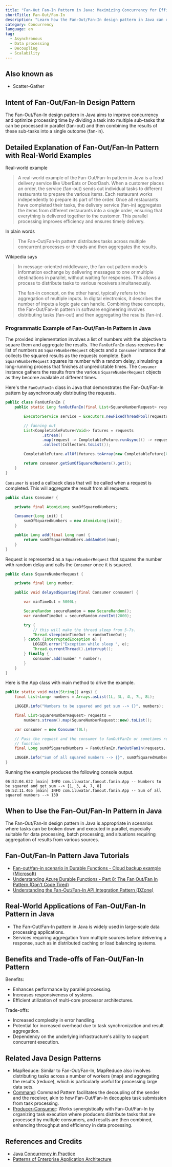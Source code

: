```yaml
---
title: "Fan-Out Fan-In Pattern in Java: Maximizing Concurrency for Efficient Data Processing"
shortTitle: Fan-Out/Fan-In
description: "Learn how the Fan-Out/Fan-In design pattern in Java can optimize concurrency and processing efficiency. Explore real-world examples, detailed explanations, and programmatic implementations."
category: Concurrency
language: en
tag:
  - Asynchronous
  - Data processing
  - Decoupling
  - Scalability
---
```


## Also known as

* Scatter-Gather

## Intent of Fan-Out/Fan-In Design Pattern

The Fan-Out/Fan-In design pattern in Java aims to improve concurrency and optimize processing time by dividing a task into multiple sub-tasks that can be processed in parallel (fan-out) and then combining the results of these sub-tasks into a single outcome (fan-in).

## Detailed Explanation of Fan-Out/Fan-In Pattern with Real-World Examples

Real-world example

> A real-world example of the Fan-Out/Fan-In pattern in Java is a food delivery service like UberEats or DoorDash. When a customer places an order, the service (fan-out) sends out individual tasks to different restaurants to prepare the various items. Each restaurant works independently to prepare its part of the order. Once all restaurants have completed their tasks, the delivery service (fan-in) aggregates the items from different restaurants into a single order, ensuring that everything is delivered together to the customer. This parallel processing improves efficiency and ensures timely delivery.

In plain words

> The Fan-Out/Fan-In pattern distributes tasks across multiple concurrent processes or threads and then aggregates the results.

Wikipedia says

> In message-oriented middleware, the fan-out pattern models information exchange by delivering messages to one or multiple destinations in parallel, without waiting for responses. This allows a process to distribute tasks to various receivers simultaneously.
>
> The fan-in concept, on the other hand, typically refers to the aggregation of multiple inputs. In digital electronics, it describes the number of inputs a logic gate can handle. Combining these concepts, the Fan-Out/Fan-In pattern in software engineering involves distributing tasks (fan-out) and then aggregating the results (fan-in).

### Programmatic Example of Fan-Out/Fan-In Pattern in Java

The provided implementation involves a list of numbers with the objective to square them and aggregate the results. The `FanOutFanIn` class receives the list of numbers as `SquareNumberRequest` objects and a `Consumer` instance that collects the squared results as the requests complete. Each `SquareNumberRequest` squares its number with a random delay, simulating a long-running process that finishes at unpredictable times. The `Consumer` instance gathers the results from the various `SquareNumberRequest` objects as they become available at different times.

Here's the `FanOutFanIn` class in Java that demonstrates the Fan-Out/Fan-In pattern by asynchronously distributing the requests.

```java
public class FanOutFanIn {
    public static Long fanOutFanIn(final List<SquareNumberRequest> requests, final Consumer consumer) {

        ExecutorService service = Executors.newFixedThreadPool(requests.size());

        // fanning out
        List<CompletableFuture<Void>> futures = requests
                .stream()
                .map(request -> CompletableFuture.runAsync(() -> request.delayedSquaring(consumer), service))
                .collect(Collectors.toList());

        CompletableFuture.allOf(futures.toArray(new CompletableFuture[0])).join();

        return consumer.getSumOfSquaredNumbers().get();
    }
}
```

`Consumer` is used a callback class that will be called when a request is completed. This will aggregate the result from all requests.

```java
public class Consumer {

    private final AtomicLong sumOfSquaredNumbers;

    Consumer(Long init) {
        sumOfSquaredNumbers = new AtomicLong(init);
    }

    public Long add(final Long num) {
        return sumOfSquaredNumbers.addAndGet(num);
    }
}
```

Request is represented as a `SquareNumberRequest` that squares the number with random delay and calls the `Consumer` once it is squared.

```java
public class SquareNumberRequest {

    private final Long number;

    public void delayedSquaring(final Consumer consumer) {

        var minTimeOut = 5000L;

        SecureRandom secureRandom = new SecureRandom();
        var randomTimeOut = secureRandom.nextInt(2000);

        try {
            // this will make the thread sleep from 5-7s.
            Thread.sleep(minTimeOut + randomTimeOut);
        } catch (InterruptedException e) {
            LOGGER.error("Exception while sleep ", e);
            Thread.currentThread().interrupt();
        } finally {
            consumer.add(number * number);
        }
    }
}
```

Here is the App class with main method to drive the example.

```java
public static void main(String[] args) {
    final List<Long> numbers = Arrays.asList(1L, 3L, 4L, 7L, 8L);

    LOGGER.info("Numbers to be squared and get sum --> {}", numbers);

    final List<SquareNumberRequest> requests =
        numbers.stream().map(SquareNumberRequest::new).toList();

    var consumer = new Consumer(0L);

    // Pass the request and the consumer to fanOutFanIn or sometimes referred as Orchestrator
    // function
    final Long sumOfSquaredNumbers = FanOutFanIn.fanOutFanIn(requests, consumer);

    LOGGER.info("Sum of all squared numbers --> {}", sumOfSquaredNumbers);
}
```

Running the example produces the following console output.

```
06:52:04.622 [main] INFO com.iluwatar.fanout.fanin.App -- Numbers to be squared and get sum --> [1, 3, 4, 7, 8]
06:52:11.465 [main] INFO com.iluwatar.fanout.fanin.App -- Sum of all squared numbers --> 139
```

## When to Use the Fan-Out/Fan-In Pattern in Java

The Fan-Out/Fan-In design pattern in Java is appropriate in scenarios where tasks can be broken down and executed in parallel, especially suitable for data processing, batch processing, and situations requiring aggregation of results from various sources.

## Fan-Out/Fan-In Pattern Java Tutorials

* [Fan-out/fan-in scenario in Durable Functions - Cloud backup example (Microsoft)](https://docs.microsoft.com/en-us/azure/azure-functions/durable/durable-functions-cloud-backup)
* [Understanding Azure Durable Functions - Part 8: The Fan Out/Fan In Pattern (Don't Code Tired)](http://dontcodetired.com/blog/post/Understanding-Azure-Durable-Functions-Part-8-The-Fan-OutFan-In-Pattern)
* [Understanding the Fan-Out/Fan-In API Integration Pattern (DZone)](https://dzone.com/articles/understanding-the-fan-out-fan-in-api-integration-p)

## Real-World Applications of Fan-Out/Fan-In Pattern in Java

* The Fan-Out/Fan-In pattern in Java is widely used in large-scale data processing applications.
* Services requiring aggregation from multiple sources before delivering a response, such as in distributed caching or load balancing systems.

## Benefits and Trade-offs of Fan-Out/Fan-In Pattern

Benefits:

* Enhances performance by parallel processing.
* Increases responsiveness of systems.
* Efficient utilization of multi-core processor architectures.

Trade-offs:

* Increased complexity in error handling.
* Potential for increased overhead due to task synchronization and result aggregation.
* Dependency on the underlying infrastructure's ability to support concurrent execution.

## Related Java Design Patterns

* MapReduce: Similar to Fan-Out/Fan-In, MapReduce also involves distributing tasks across a number of workers (map) and aggregating the results (reduce), which is particularly useful for processing large data sets.
* [Command](https://java-design-patterns.com/patterns/command/): Command Pattern facilitates the decoupling of the sender and the receiver, akin to how Fan-Out/Fan-In decouples task submission from task processing.
* [Producer-Consumer](https://java-design-patterns.com/patterns/producer-consumer/): Works synergistically with Fan-Out/Fan-In by organizing task execution where producers distribute tasks that are processed by multiple consumers, and results are then combined, enhancing throughput and efficiency in data processing.

## References and Credits

* [Java Concurrency in Practice](https://amzn.to/3vXytsb)
* [Patterns of Enterprise Application Architecture](https://amzn.to/49QQcPD)
